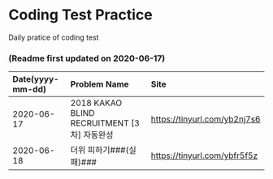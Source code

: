 # Coding Test Practice
Daily pratice of coding test
### (Readme first updated on 2020-06-17)
| Date(yyyy-mm-dd) | Problem Name | Site |
|:------------------------------------|:------------------------------------|:------------------------------------|
| 2020-06-17 |2018 KAKAO BLIND RECRUITMENT [3차] 자동완성|https://tinyurl.com/yb2nj7s6|
| 2020-06-18 |더위 피하기###(실패)### |https://tinyurl.com/ybfr5f5z|
